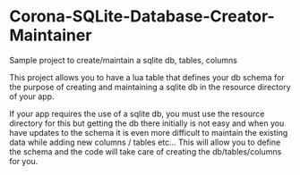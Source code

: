 Corona-SQLite-Database-Creator-Maintainer
=========================================

Sample project to create/maintain a sqlite db, tables, columns 

This project allows you to have a lua table that defines your db schema for the purpose of creating and 
maintaining a sqlite db in the resource directory of your app. 

If your app requires the use of a sqlite db, you must use the resource directory for this but getting the db
there initially is not easy and when you have updates to the schema it is even more difficult to maintain the existing
data while adding new columns / tables etc... This will allow you to define the schema and the code will take care of creating
the db/tables/columns for you.

